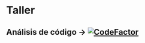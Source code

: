 # Taller 

## Análisis de código -> [![CodeFactor](https://www.codefactor.io/repository/github/lucabem/taller/badge/master)](https://www.codefactor.io/repository/github/lucabem/taller/overview/master)

